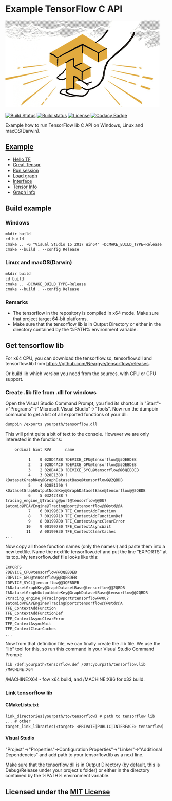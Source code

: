 # Example TensorFlow C API

![Example TensorFlow C API logo](logo.png)

[![Build Status](https://travis-ci.org/Neargye/hello_tf_win_c_api.svg?branch=master)](https://travis-ci.org/Neargye/hello_tf_win_c_api)
[![Build status](https://ci.appveyor.com/api/projects/status/vmp61qk96clboeds/branch/master?svg=true)](https://ci.appveyor.com/project/Neargye/hello-tf-win-c-api/branch/master)
[![License](https://img.shields.io/github/license/Neargye/hello_tf_win_c_api.svg)](LICENSE)
[![Codacy Badge](https://api.codacy.com/project/badge/Grade/65a8401ec7da4ff49a9d4603dfbb600a)](https://www.codacy.com/app/Neargye/hello_tf_win_c_api?utm_source=github.com&amp;utm_medium=referral&amp;utm_content=Neargye/hello_tf_win_c_api&amp;utm_campaign=Badge_Grade)

Example how to run TensorFlow lib C API on Windows, Linux and macOS(Darwin).

## [Example](src/)

* [Hello TF](src/hello_tf.cpp)
* [Creat Tensor](src/creat_tensor.cpp)
* [Run session](src/session_run.cpp)
* [Load graph](src/load_graph.cpp)
* [Interface](src/interface.cpp)
* [Tensor Info](src/tensor_info.cpp)
* [Graph Info](src/graph_info.cpp)

## Build example

### Windows

```text
mkdir build
cd build
cmake .. -G "Visual Studio 15 2017 Win64" -DCMAKE_BUILD_TYPE=Release
cmake --build . --config Release
```

### Linux and macOS(Darwin)

```text
mkdir build
cd build
cmake .. -DCMAKE_BUILD_TYPE=Release
cmake --build . --config Release
```

### Remarks

* The tensorflow in the repository is compiled in x64 mode. Make sure that project target 64-bit platforms.
* Make sure that the tensorflow lib is in Output Directory or either in the directory contained by the %PATH% environment variable.

## Get tensorflow lib

For x64 CPU, you can download the tensorflow.so, tensorflow.dll and tensorflow.lib from <https://github.com/Neargye/tensorflow/releases>.

Or build lib which version you need from the sources, with CPU or GPU support.

### Create .lib file from .dll for windows

Open the Visual Studio Command Prompt, you find its shortcut in "Start"->"Programs"->"Microsoft Visual Studio"->"Tools". Now run the dumpbin command to get a list of all exported functions of your dll:

```text
dumpbin /exports yourpath/tensorflow.dll
```

This will print quite a bit of text to the console. However we are only interested in the functions:

```text
    ordinal hint RVA      name

          1    0 028D4AB8 ?DEVICE_CPU@tensorflow@@3QEBDEB
          2    1 028D4AC0 ?DEVICE_GPU@tensorflow@@3QEBDEB
          3    2 028D4AC8 ?DEVICE_SYCL@tensorflow@@3QEBDEB
          4    3 028E1380 ?kDatasetGraphKey@GraphDatasetBase@tensorflow@@2QBDB
          5    4 028E1390 ?kDatasetGraphOutputNodeKey@GraphDatasetBase@tensorflow@@2QBDB
          6    5 03242488 ?tracing_engine_@Tracing@port@tensorflow@@0U?$atomic@PEAVEngine@Tracing@port@tensorflow@@@std@@A
          7    6 001996C0 TFE_ContextAddFunction
          8    7 00199710 TFE_ContextAddFunctionDef
          9    8 001997D0 TFE_ContextAsyncClearError
         10    9 001997E0 TFE_ContextAsyncWait
         11    A 00199830 TFE_ContextClearCaches
...
```

Now copy all those function names (only the names!) and paste them into a new textfile. Name the nextfile tensorflow.def and put the line “EXPORTS” at its top. My tensorflow.def file looks like this:

```test
EXPORTS
?DEVICE_CPU@tensorflow@@3QEBDEB
?DEVICE_GPU@tensorflow@@3QEBDEB
?DEVICE_SYCL@tensorflow@@3QEBDEB
?kDatasetGraphKey@GraphDatasetBase@tensorflow@@2QBDB
?kDatasetGraphOutputNodeKey@GraphDatasetBase@tensorflow@@2QBDB
?tracing_engine_@Tracing@port@tensorflow@@0U?$atomic@PEAVEngine@Tracing@port@tensorflow@@@std@@A
TFE_ContextAddFunction
TFE_ContextAddFunctionDef
TFE_ContextAsyncClearError
TFE_ContextAsyncWait
TFE_ContextClearCaches
...
```

Now from that definition file, we can finally create the .lib file. We use the “lib” tool for this, so run this command in your Visual Studio Command Prompt:

```text
lib /def:yourpath/tensorflow.def /OUT:yourpath/tensorflow.lib /MACHINE:X64
```

/MACHINE:X64 - fow x64 build, and /MACHINE:X86 for x32 build.

### Link tensorflow lib

#### CMakeLists.txt

```text
link_directories(yourpath/to/tensorflow) # path to tensorflow lib
... # other
target_link_libraries(<target> <PRIVATE|PUBLIC|INTERFACE> tensorflow)
```

#### Visual Studio

"Project"->"Properties"->Configuration Properties"->"Linker"->"Additional Dependencies" and add path to your tensorflow.lib as a next line.

Make sure that the tensorflow.dll is in Output Directory (by default, this is Debug\Release under your project's folder) or either in the directory contained by the %PATH% environment variable.

## Licensed under the [MIT License](LICENSE)
